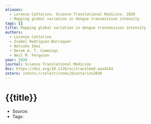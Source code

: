 ```yaml
---
aliases:
  - Lorenzo Cattarino. Science Translational Medicine. 2020
  - Mapping global variation in dengue transmission intensity
tags: []
title: Mapping global variation in dengue transmission intensity
authors:
  - Lorenzo Cattarino
  - Isabel Rodriguez-Barraquer
  - Natsuko Imai
  - Derek A. T. Cummings
  - Neil M. Ferguson
year: 2020
journal: Science Translational Medicine
doi: https://doi.org/10.1126/scitranslmed.aax4144
zotero: zotero://select/items/@cattarino2020
---
```

<!-- START_TEMPLATE -->
# {{title}}

- Source:
- Tags: 
<!-- END_TEMPLATE -->